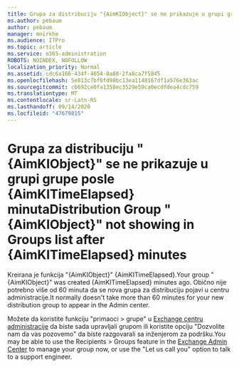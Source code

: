 ```yaml
---
title: Grupa za distribuciju "{AimKIObject}" se ne prikazuje u grupi grupe posle {AimKITimeElapsed} minute
ms.author: pebaum
author: pebaum
manager: mnirkhe
ms.audience: ITPro
ms.topic: article
ms.service: o365-administration
ROBOTS: NOINDEX, NOFOLLOW
localization_priority: Normal
ms.assetid: cdc6a166-434f-4654-8a80-2fa8ca7f5845
ms.openlocfilehash: 5e813c7bf0fd98bc13ea1148167df1a576e363ac
ms.sourcegitcommit: c6692ce0fa1358ec3529e59ca0ecdfdea4cdc759
ms.translationtype: MT
ms.contentlocale: sr-Latn-RS
ms.lasthandoff: 09/14/2020
ms.locfileid: "47679815"
---
```

# <a name="distribution-group-aimkiobject-not-showing-in-groups-list-after-aimkitimeelapsed-minutes"></a><span data-ttu-id="3c74e-102">Grupa za distribuciju "{AimKIObject}" se ne prikazuje u grupi grupe posle {AimKITimeElapsed} minuta</span><span class="sxs-lookup"><span data-stu-id="3c74e-102">Distribution Group "{AimKIObject}" not showing in Groups list after {AimKITimeElapsed} minutes</span></span>

<span data-ttu-id="3c74e-103">Kreirana je funkcija "{AimKIObject}" {AimKITimeElapsed}.</span><span class="sxs-lookup"><span data-stu-id="3c74e-103">Your group "{AimKIObject}" was created {AimKITimeElapsed} minutes ago.</span></span> <span data-ttu-id="3c74e-104">Obično nije potrebno više od 60 minuta da se nova grupa za distribuciju pojavi u centru administracije.</span><span class="sxs-lookup"><span data-stu-id="3c74e-104">It normally doesn't take more than 60 minutes for your new distribution group to appear in the Admin center.</span></span>
  
<span data-ttu-id="3c74e-105">Možete da koristite funkciju "primaoci > grupe" u [Exchange centru administracije](https://outlook.office365.com/ecp/?rfr=Admin_o365&amp;exsvurl=1&amp;mkt=en-US.aspx) da biste sada upravljali grupom ili koristite opciju "Dozvolite nam da vas pozovemo" da biste razgovarali sa inženjerom za podršku.</span><span class="sxs-lookup"><span data-stu-id="3c74e-105">You may be able to use the Recipients > Groups feature in the [Exchange Admin Center](https://outlook.office365.com/ecp/?rfr=Admin_o365&amp;exsvurl=1&amp;mkt=en-US.aspx) to manage your group now, or use the "Let us call you" option to talk to a support engineer.</span></span> 
  